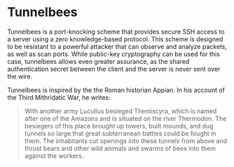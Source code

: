 # Tunnelbees
Tunnelbees is a port-knocking scheme that provides secure SSH access to a server using a zero knowledge-based protocol. This scheme is designed to be resistant to a powerful attacker that can observe and analyze packets, as well as scan ports. While public-key cryptography can be used for this case, tunnelbees allows even greater assurance, as the shared authentication secret between the client and the server is never sent over the wire.

Tunnelbees is inspired by the the Roman historian Appian. In his account of the Third Mithridatic War, he writes:
> With another army Lucullus besieged Themiscyra, which is named after one of the Amazons and is situated on the river Thermodon. The besiegers of this place brought up towers, built mounds, and dug tunnels so large that great subterranean battles could be fought in them. The inhabitants cut openings into these tunnels from above and thrust bears and other wild animals and swarms of bees into them against the workers. 
